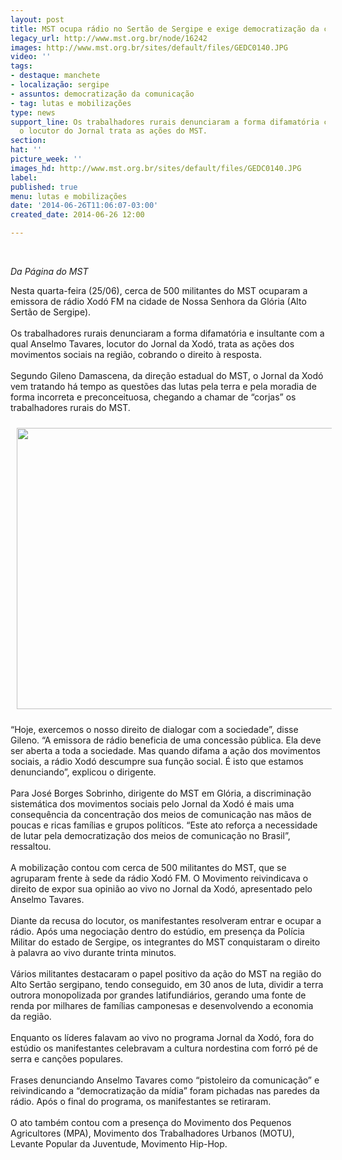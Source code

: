 ```yaml
---
layout: post
title: MST ocupa rádio no Sertão de Sergipe e exige democratização da comunicação
legacy_url: http://www.mst.org.br/node/16242
images: http://www.mst.org.br/sites/default/files/GEDC0140.JPG
video: ''
tags:
- destaque: manchete
- localização: sergipe
- assuntos: democratização da comunicação
- tag: lutas e mobilizações
type: news
support_line: Os trabalhadores rurais denunciaram a forma difamatória com  a qual
  o locutor do Jornal trata as ações do MST.
section: 
hat: ''
picture_week: ''
images_hd: http://www.mst.org.br/sites/default/files/GEDC0140.JPG
label: 
published: true
menu: lutas e mobilizações
date: '2014-06-26T11:06:07-03:00'
created_date: 2014-06-26 12:00

---
```

<p><em><br></em></p><p><em>Da Página do MST</em></p><p>Nesta quarta-feira (25/06), cerca de 500 militantes do MST ocuparam a emissora de rádio Xodó FM na cidade de Nossa Senhora da Glória (Alto Sertão de Sergipe).<br><br>Os trabalhadores rurais denunciaram a forma difamatória e insultante com a qual Anselmo Tavares, locutor do Jornal da Xodó, trata as ações dos movimentos sociais na região, cobrando o direito à resposta.<br><br>Segundo Gileno Damascena, da direção estadual do MST, o Jornal da Xodó vem tratando há tempo as questões das lutas pela terra e pela moradia de forma incorreta e preconceituosa, chegando a chamar de “corjas” os trabalhadores rurais do MST.</p><p><img style="margin: 10px;" src="http://www.mst.org.br/sites/default/files/GEDC0140.JPG" alt="" width="600" height="450"></p><p>“Hoje, exercemos o nosso direito de dialogar com a sociedade”, disse Gileno. “A emissora de rádio beneficia de uma concessão pública. Ela deve ser aberta a toda a sociedade. Mas quando difama a ação dos movimentos sociais, a rádio Xodó descumpre sua função social. É isto que estamos denunciando”, explicou o dirigente.<br><br> Para José Borges Sobrinho, dirigente do MST em Glória, a discriminação sistemática dos movimentos sociais pelo Jornal da Xodó é mais uma consequência da concentração dos meios de comunicação nas mãos de poucas e ricas famílias e grupos políticos. “Este ato reforça a necessidade de lutar pela democratização dos meios de comunicação no Brasil”, ressaltou.<br><br>A mobilização contou com cerca de 500 militantes do MST, que se agruparam frente à sede da rádio Xodó FM. O Movimento reivindicava o direito de expor sua opinião ao vivo no Jornal da Xodó, apresentado pelo Anselmo Tavares.<br><br> Diante da recusa do locutor, os manifestantes resolveram entrar e ocupar a rádio. Após uma negociação dentro do estúdio, em presença da Polícia Militar do estado de Sergipe, os integrantes do MST conquistaram o direito à palavra ao vivo durante trinta minutos. <br><br>Vários militantes destacaram o papel positivo da ação do MST na região do Alto Sertão sergipano, tendo conseguido, em 30 anos de luta, dividir a terra outrora monopolizada por grandes latifundiários, gerando uma fonte de renda por milhares de famílias camponesas e desenvolvendo a economia da região.<br><br>Enquanto os líderes falavam ao vivo no programa Jornal da Xodó, fora do estúdio os manifestantes celebravam a cultura nordestina com forró pé de serra e canções populares.<br><br> Frases denunciando Anselmo Tavares como “pistoleiro da comunicação” e reivindicando a “democratização da mídia” foram pichadas nas paredes da rádio. Após o final do programa, os manifestantes se retiraram.<br><br>O ato também contou com a presença do Movimento dos Pequenos Agricultores (MPA), Movimento dos Trabalhadores Urbanos (MOTU), Levante Popular da Juventude, Movimento Hip-Hop.</p>
